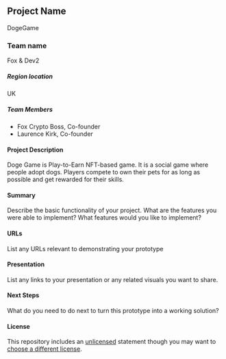 ## Project Name

DogeGame

### Team name

Fox & Dev2

##### Region location

UK

##### Team Members

- Fox Crypto Boss, Co-founder
- Laurence Kirk, Co-founder

#### Project Description

Doge Game is Play-to-Earn NFT-based game. It is a social game where people adopt dogs. Players compete to own their pets for as long as possible and get rewarded for their skills.

#### Summary



Describe the basic functionality of your project. What are the features you were able to implement? What features would you like to implement?

#### URLs
List any URLs relevant to demonstrating your prototype

#### Presentation
List any links to your presentation or any related visuals you want to share.

#### Next Steps
What do you need to do next to turn this prototype into a working solution?

#### License
This repository includes an [unlicensed](http://unlicense.org/) statement though you may want to [choose a different license](https://choosealicense.com/).
